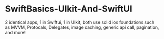 # SwiftBasics-UIkit-And-SwiftUI
 2 identical apps, 1 in Swiftui, 1 in UIkit, both use solid ios foundations such as MVVM, Protocals, Delegates, image caching, generic api call, pagination, and more!
